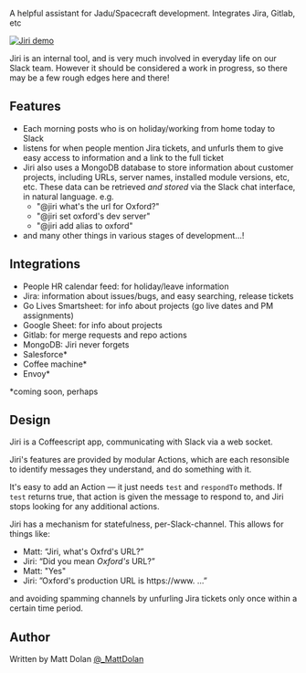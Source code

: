A helpful assistant for Jadu/Spacecraft development. Integrates Jira, Gitlab, etc

[![Jiri demo](https://raw.github.com/spacecraft-digital/jiri/develop/docs/jiri-demo-player.png)](https://youtu.be/_LD4PweO_Z8)

Jiri is an internal tool, and is very much involved in everyday life on our Slack team.
However it should be considered a work in progress, so there may be a few rough edges here and there!

Features
--------
 - Each morning posts who is on holiday/working from home today to Slack
 - listens for when people mention Jira tickets, and unfurls them to give easy access
   to information and a link to the full ticket
 - Jiri also uses a MongoDB database to store information about customer projects,
   including URLs, server names, installed module versions, etc, etc.
   These data can be retrieved _and stored_ via the Slack chat interface, in natural language. e.g.
   - "@jiri what's the url for Oxford?"
   - "@jiri set oxford's dev server"
   - "@jiri add alias to oxford"
 - and many other things in various stages of development…!


Integrations
------------

 - People HR calendar feed: for holiday/leave information
 - Jira: information about issues/bugs, and easy searching, release tickets
 - Go Lives Smartsheet: for info about projects (go live dates and PM assignments)
 - Google Sheet: for info about projects
 - Gitlab: for merge requests and repo actions
 - MongoDB: Jiri never forgets
 - Salesforce*
 - Coffee machine*
 - Envoy*

*coming soon, perhaps

Design
------
Jiri is a Coffeescript app, communicating with Slack via a web socket.

Jiri's features are provided by modular Actions, which are each resonsible to
identify messages they understand, and do something with it.

It's easy to add an Action — it just needs `test` and `respondTo` methods.
If `test` returns true, that action is given the message to respond to, and Jiri
stops looking for any additional actions.

Jiri has a mechanism for statefulness, per-Slack-channel. This allows for things like:
- Matt: “Jiri, what's Oxfrd's URL?”
- Jiri: “Did you mean _Oxford's_ URL?”
- Matt: "Yes"
- Jiri: ”Oxford's production URL is https://www. …”

and avoiding spamming channels by unfurling Jira tickets only once within a certain time period.

Author
------
Written by Matt Dolan [@_MattDolan](https://twitter.com/_MattDolan)
